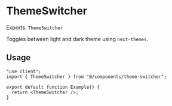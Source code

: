 # ThemeSwitcher

Exports: `ThemeSwitcher`

Toggles between light and dark theme using `next-themes`.

## Usage
```tsx
"use client";
import { ThemeSwitcher } from "@/components/theme-switcher";

export default function Example() {
  return <ThemeSwitcher />;
}
```

